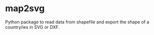 # map2svg

Python package to read data from shapefile and export the shape of a country/ies in SVG or DXF.
